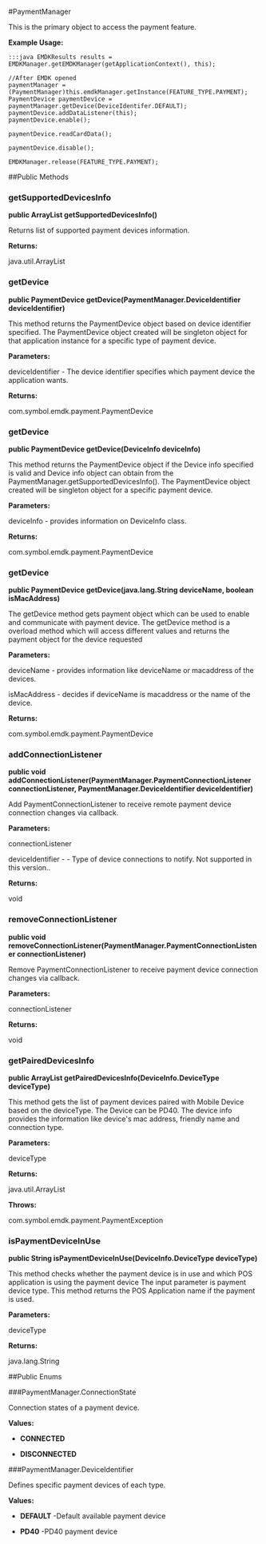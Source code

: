 #PaymentManager

This is the primary object to access the payment feature.
 
 

**Example Usage:**
	
	:::java	EMDKResults results = EMDKManager.getEMDKManager(getApplicationContext(), this);
	
	//After EMDK opened
	paymentManager = (PaymentManager)this.emdkManager.getInstance(FEATURE_TYPE.PAYMENT);
	PaymentDevice paymentDevice = paymentManager.getDevice(DeviceIdentifer.DEFAULT);
	paymentDevice.addDataListener(this);
	paymentDevice.enable();
	
	paymentDevice.readCardData();
	
	paymentDevice.disable();
	
	EMDKManager.release(FEATURE_TYPE.PAYMENT);
	
	


##Public Methods

### getSupportedDevicesInfo

**public ArrayList getSupportedDevicesInfo()**

Returns list of supported payment devices information.

**Returns:**

java.util.ArrayList

### getDevice

**public PaymentDevice getDevice(PaymentManager.DeviceIdentifier deviceIdentifier)**

This method returns the PaymentDevice object based on device identifier specified. 
 The PaymentDevice object created will be singleton object for that application instance for a specific type of payment device.

**Parameters:**

deviceIdentifier - The device identifier specifies which payment device the application wants.

**Returns:**

com.symbol.emdk.payment.PaymentDevice

### getDevice

**public PaymentDevice getDevice(DeviceInfo deviceInfo)**

This method returns the PaymentDevice object if the Device info specified is valid
 and Device info object can obtain from the PaymentManager.getSupportedDevicesInfo(). 
 The PaymentDevice object created will be singleton object for a specific payment device.

**Parameters:**

deviceInfo - provides information on DeviceInfo class.

**Returns:**

com.symbol.emdk.payment.PaymentDevice

### getDevice

**public PaymentDevice getDevice(java.lang.String deviceName, boolean isMacAddress)**

The getDevice method gets payment object which can be used to enable and communicate with payment device. 
 The getDevice method is a overload method which will access different values and returns the payment object 
 for the device requested

**Parameters:**

deviceName - provides information like deviceName or macaddress of the devices.

isMacAddress - decides if deviceName is macaddress or the name of the device.

**Returns:**

com.symbol.emdk.payment.PaymentDevice

### addConnectionListener

**public void addConnectionListener(PaymentManager.PaymentConnectionListener connectionListener, PaymentManager.DeviceIdentifier deviceIdentifier)**

Add PaymentConnectionListener to receive remote payment device connection changes via
 callback.

**Parameters:**

connectionListener

deviceIdentifier - - Type of device connections to notify. Not supported in this version..

**Returns:**

void

### removeConnectionListener

**public void removeConnectionListener(PaymentManager.PaymentConnectionListener connectionListener)**

Remove PaymentConnectionListener to receive payment device connection changes
 via callback.

**Parameters:**

connectionListener

**Returns:**

void

### getPairedDevicesInfo

**public ArrayList getPairedDevicesInfo(DeviceInfo.DeviceType deviceType)**

This method gets the list of payment devices paired with Mobile Device based on the deviceType. 
 The Device can be PD40. The device info provides the information like device's mac address,
 friendly name and connection type.

**Parameters:**

deviceType

**Returns:**

java.util.ArrayList

**Throws:**

com.symbol.emdk.payment.PaymentException



### isPaymentDeviceInUse

**public String isPaymentDeviceInUse(DeviceInfo.DeviceType deviceType)**

This method checks  whether the payment device is in use and which POS application is using the payment device
 The input parameter is payment device type. This method returns the POS Application name if the payment is used.

**Parameters:**

deviceType

**Returns:**

java.lang.String

##Public Enums

###PaymentManager.ConnectionState

Connection states of a payment device.

**Values:**

* **CONNECTED**

* **DISCONNECTED**

###PaymentManager.DeviceIdentifier

Defines specific payment devices of each type.

**Values:**

* **DEFAULT** -Default available payment device

* **PD40** -PD40 payment device

